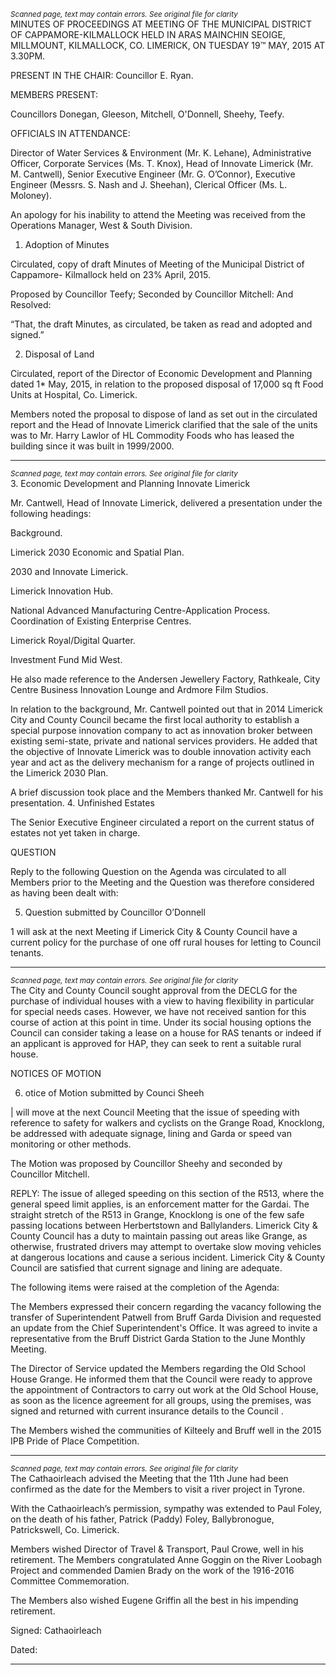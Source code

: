*<small>Scanned page, text may contain errors. See original file for clarity</small>*  
MINUTES OF PROCEEDINGS AT MEETING OF THE MUNICIPAL
DISTRICT OF CAPPAMORE-KILMALLOCK HELD IN ARAS MAINCHIN
SEOIGE, MILLMOUNT, KILMALLOCK, CO. LIMERICK, ON TUESDAY
19™ MAY, 2015 AT 3.30PM.

PRESENT IN THE CHAIR: Councillor E. Ryan.

MEMBERS PRESENT:

Councillors Donegan, Gleeson, Mitchell, O'Donnell, Sheehy, Teefy.

OFFICIALS IN ATTENDANCE:

Director of Water Services & Environment (Mr. K. Lehane), Administrative Officer,
Corporate Services (Ms. T. Knox), Head of Innovate Limerick (Mr. M. Cantwell),
Senior Executive Engineer (Mr. G. O’Connor), Executive Engineer (Messrs. S. Nash
and J. Sheehan), Clerical Officer (Ms. L. Moloney).

An apology for his inability to attend the Meeting was received from the Operations
Manager, West & South Division.

1. Adoption of Minutes

Circulated, copy of draft Minutes of Meeting of the Municipal District of Cappamore-
Kilmallock held on 23% April, 2015.

Proposed by Councillor Teefy;
Seconded by Councillor Mitchell:
And Resolved:

“That, the draft Minutes, as circulated, be taken as read and adopted and signed.”

2. Disposal of Land

Circulated, report of the Director of Economic Development and Planning dated 1*
May, 2015, in relation to the proposed disposal of 17,000 sq ft Food Units at
Hospital, Co. Limerick.

Members noted the proposal to dispose of land as set out in the circulated report and
the Head of Innovate Limerick clarified that the sale of the units was to Mr. Harry
Lawlor of HL Commodity Foods who has leased the building since it was built in
1999/2000.

---
*<small>Scanned page, text may contain errors. See original file for clarity</small>*  
3. Economic Development and Planning
Innovate Limerick

Mr. Cantwell, Head of Innovate Limerick, delivered a presentation under the
following headings:

Background.

Limerick 2030 Economic and Spatial Plan.

2030 and Innovate Limerick.

Limerick Innovation Hub.

National Advanced Manufacturing Centre-Application Process.
Coordination of Existing Enterprise Centres.

Limerick Royal/Digital Quarter.

Investment Fund Mid West.

He also made reference to the Andersen Jewellery Factory, Rathkeale, City Centre
Business Innovation Lounge and Ardmore Film Studios.

In relation to the background, Mr. Cantwell pointed out that in 2014 Limerick City and
County Council became the first local authority to establish a special purpose
innovation company to act as innovation broker between existing semi-state, private
and national services providers. He added that the objective of Innovate Limerick
was to double innovation activity each year and act as the delivery mechanism for a
range of projects outlined in the Limerick 2030 Plan.

A brief discussion took place and the Members thanked Mr. Cantwell for his
presentation.
4. Unfinished Estates

The Senior Executive Engineer circulated a report on the current status of estates
not yet taken in charge.

QUESTION

Reply to the following Question on the Agenda was circulated to all Members prior to
the Meeting and the Question was therefore considered as having been dealt with:

5. Question submitted by Councillor O’Donnell

1 will ask at the next Meeting if Limerick City & County Council have a current
policy for the purchase of one off rural houses for letting to Council tenants.

---
*<small>Scanned page, text may contain errors. See original file for clarity</small>*  
The City and County Council sought approval from the DECLG for the
purchase of individual houses with a view to having flexibility in
particular for special needs cases. However, we have not received
santion for this course of action at this point in time. Under its social
housing options the Council can consider taking a lease on a house for
RAS tenants or indeed if an applicant is approved for HAP, they can
seek to rent a suitable rural house.

NOTICES OF MOTION

6. otice of Motion submitted by Counci Sheeh

| will move at the next Council Meeting that the issue of speeding with
reference to safety for walkers and cyclists on the Grange Road, Knocklong,
be addressed with adequate signage, lining and Garda or speed van
monitoring or other methods.

The Motion was proposed by Councillor Sheehy and seconded by Councillor
Mitchell.

REPLY: The issue of alleged speeding on this section of the R513, where the
general speed limit applies, is an enforcement matter for the Gardai.
The straight stretch of the R513 in Grange, Knocklong is one of the few
safe passing locations between Herbertstown and Ballylanders.
Limerick City & County Council has a duty to maintain passing out
areas like Grange, as otherwise, frustrated drivers may attempt to
overtake slow moving vehicles at dangerous locations and cause a
serious incident. Limerick City & County Council are satisfied that
current signage and lining are adequate.

The following items were raised at the completion of the Agenda:

The Members expressed their concern regarding the vacancy following the transfer
of Superintendent Patwell from Bruff Garda Division and requested an update from
the Chief Superintendent's Office. It was agreed to invite a representative from the
Bruff District Garda Station to the June Monthly Meeting.

The Director of Service updated the Members regarding the Old School House
Grange. He informed them that the Council were ready to approve the appointment
of Contractors to carry out work at the Old School House, as soon as the licence
agreement for all groups, using the premises, was signed and returned with current
insurance details to the Council .

The Members wished the communities of Kilteely and Bruff well in the 2015 IPB
Pride of Place Competition.

---
*<small>Scanned page, text may contain errors. See original file for clarity</small>*  
The Cathaoirleach advised the Meeting that the 11th June had been confirmed as
the date for the Members to visit a river project in Tyrone.

With the Cathaoirleach’s permission, sympathy was extended to Paul Foley, on the
death of his father, Patrick (Paddy) Foley, Ballybronogue, Patrickswell, Co. Limerick.

Members wished Director of Travel & Transport, Paul Crowe, well in his retirement.
The Members congratulated Anne Goggin on the River Loobagh Project and
commended Damien Brady on the work of the 1916-2016 Committee
Commemoration.

The Members also wished Eugene Griffin all the best in his impending retirement.

Signed:
Cathaoirleach

Dated:

---
